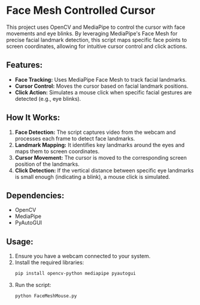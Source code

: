 # Face Mesh Controlled Cursor

This project uses OpenCV and MediaPipe to control the cursor with face movements and eye blinks. By leveraging MediaPipe's Face Mesh for precise facial landmark detection, this script maps specific face points to screen coordinates, allowing for intuitive cursor control and click actions.

## Features:
- **Face Tracking:** Uses MediaPipe Face Mesh to track facial landmarks.
- **Cursor Control:** Moves the cursor based on facial landmark positions.
- **Click Action:** Simulates a mouse click when specific facial gestures are detected (e.g., eye blinks).

## How It Works:
1. **Face Detection:** The script captures video from the webcam and processes each frame to detect face landmarks.
2. **Landmark Mapping:** It identifies key landmarks around the eyes and maps them to screen coordinates.
3. **Cursor Movement:** The cursor is moved to the corresponding screen position of the landmarks.
4. **Click Detection:** If the vertical distance between specific eye landmarks is small enough (indicating a blink), a mouse click is simulated.

## Dependencies:
- OpenCV
- MediaPipe
- PyAutoGUI

## Usage:
1. Ensure you have a webcam connected to your system.
2. Install the required libraries:
   ```bash
   pip install opencv-python mediapipe pyautogui
3. Run the script:
   ```bash
   python FaceMeshMouse.py
